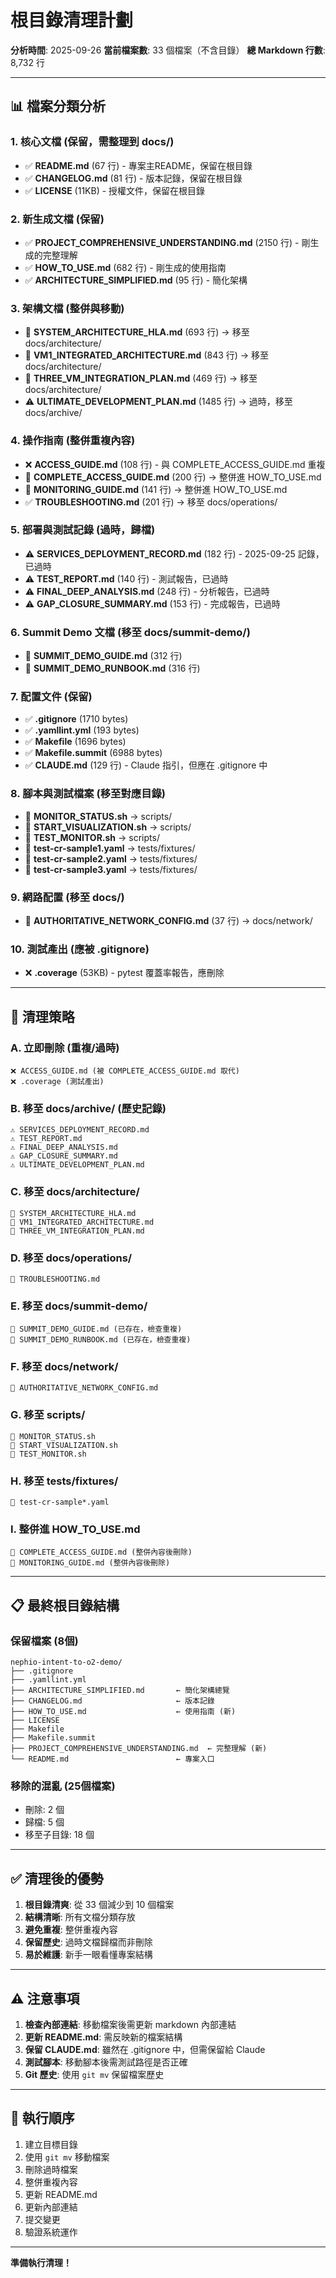 # 根目錄清理計劃

**分析時間**: 2025-09-26
**當前檔案數**: 33 個檔案（不含目錄）
**總 Markdown 行數**: 8,732 行

---

## 📊 檔案分類分析

### 1. 核心文檔 (保留，需整理到 docs/)
- ✅ **README.md** (67 行) - 專案主README，保留在根目錄
- ✅ **CHANGELOG.md** (81 行) - 版本記錄，保留在根目錄
- ✅ **LICENSE** (11KB) - 授權文件，保留在根目錄

### 2. 新生成文檔 (保留)
- ✅ **PROJECT_COMPREHENSIVE_UNDERSTANDING.md** (2150 行) - 剛生成的完整理解
- ✅ **HOW_TO_USE.md** (682 行) - 剛生成的使用指南
- ✅ **ARCHITECTURE_SIMPLIFIED.md** (95 行) - 簡化架構

### 3. 架構文檔 (整併與移動)
- 🔄 **SYSTEM_ARCHITECTURE_HLA.md** (693 行) → 移至 docs/architecture/
- 🔄 **VM1_INTEGRATED_ARCHITECTURE.md** (843 行) → 移至 docs/architecture/
- 🔄 **THREE_VM_INTEGRATION_PLAN.md** (469 行) → 移至 docs/architecture/
- ⚠️ **ULTIMATE_DEVELOPMENT_PLAN.md** (1485 行) → 過時，移至 docs/archive/

### 4. 操作指南 (整併重複內容)
- ❌ **ACCESS_GUIDE.md** (108 行) - 與 COMPLETE_ACCESS_GUIDE.md 重複
- 🔄 **COMPLETE_ACCESS_GUIDE.md** (200 行) → 整併進 HOW_TO_USE.md
- 🔄 **MONITORING_GUIDE.md** (141 行) → 整併進 HOW_TO_USE.md
- ✅ **TROUBLESHOOTING.md** (201 行) → 移至 docs/operations/

### 5. 部署與測試記錄 (過時，歸檔)
- ⚠️ **SERVICES_DEPLOYMENT_RECORD.md** (182 行) - 2025-09-25 記錄，已過時
- ⚠️ **TEST_REPORT.md** (140 行) - 測試報告，已過時
- ⚠️ **FINAL_DEEP_ANALYSIS.md** (248 行) - 分析報告，已過時
- ⚠️ **GAP_CLOSURE_SUMMARY.md** (153 行) - 完成報告，已過時

### 6. Summit Demo 文檔 (移至 docs/summit-demo/)
- 🔄 **SUMMIT_DEMO_GUIDE.md** (312 行)
- 🔄 **SUMMIT_DEMO_RUNBOOK.md** (316 行)

### 7. 配置文件 (保留)
- ✅ **.gitignore** (1710 bytes)
- ✅ **.yamllint.yml** (193 bytes)
- ✅ **Makefile** (1696 bytes)
- ✅ **Makefile.summit** (6988 bytes)
- ✅ **CLAUDE.md** (129 行) - Claude 指引，但應在 .gitignore 中

### 8. 腳本與測試檔案 (移至對應目錄)
- 🔄 **MONITOR_STATUS.sh** → scripts/
- 🔄 **START_VISUALIZATION.sh** → scripts/
- 🔄 **TEST_MONITOR.sh** → scripts/
- 🔄 **test-cr-sample1.yaml** → tests/fixtures/
- 🔄 **test-cr-sample2.yaml** → tests/fixtures/
- 🔄 **test-cr-sample3.yaml** → tests/fixtures/

### 9. 網路配置 (移至 docs/)
- 🔄 **AUTHORITATIVE_NETWORK_CONFIG.md** (37 行) → docs/network/

### 10. 測試產出 (應被 .gitignore)
- ❌ **.coverage** (53KB) - pytest 覆蓋率報告，應刪除

---

## 🎯 清理策略

### A. 立即刪除 (重複/過時)
```
❌ ACCESS_GUIDE.md (被 COMPLETE_ACCESS_GUIDE.md 取代)
❌ .coverage (測試產出)
```

### B. 移至 docs/archive/ (歷史記錄)
```
⚠️ SERVICES_DEPLOYMENT_RECORD.md
⚠️ TEST_REPORT.md
⚠️ FINAL_DEEP_ANALYSIS.md
⚠️ GAP_CLOSURE_SUMMARY.md
⚠️ ULTIMATE_DEVELOPMENT_PLAN.md
```

### C. 移至 docs/architecture/
```
🔄 SYSTEM_ARCHITECTURE_HLA.md
🔄 VM1_INTEGRATED_ARCHITECTURE.md
🔄 THREE_VM_INTEGRATION_PLAN.md
```

### D. 移至 docs/operations/
```
🔄 TROUBLESHOOTING.md
```

### E. 移至 docs/summit-demo/
```
🔄 SUMMIT_DEMO_GUIDE.md (已存在，檢查重複)
🔄 SUMMIT_DEMO_RUNBOOK.md (已存在，檢查重複)
```

### F. 移至 docs/network/
```
🔄 AUTHORITATIVE_NETWORK_CONFIG.md
```

### G. 移至 scripts/
```
🔄 MONITOR_STATUS.sh
🔄 START_VISUALIZATION.sh
🔄 TEST_MONITOR.sh
```

### H. 移至 tests/fixtures/
```
🔄 test-cr-sample*.yaml
```

### I. 整併進 HOW_TO_USE.md
```
🔄 COMPLETE_ACCESS_GUIDE.md (整併內容後刪除)
🔄 MONITORING_GUIDE.md (整併內容後刪除)
```

---

## 📋 最終根目錄結構

### 保留檔案 (8個)
```
nephio-intent-to-o2-demo/
├── .gitignore
├── .yamllint.yml
├── ARCHITECTURE_SIMPLIFIED.md       ← 簡化架構總覽
├── CHANGELOG.md                     ← 版本記錄
├── HOW_TO_USE.md                    ← 使用指南 (新)
├── LICENSE
├── Makefile
├── Makefile.summit
├── PROJECT_COMPREHENSIVE_UNDERSTANDING.md  ← 完整理解 (新)
└── README.md                        ← 專案入口
```

### 移除的混亂 (25個檔案)
- 刪除: 2 個
- 歸檔: 5 個
- 移至子目錄: 18 個

---

## ✅ 清理後的優勢

1. **根目錄清爽**: 從 33 個減少到 10 個檔案
2. **結構清晰**: 所有文檔分類存放
3. **避免重複**: 整併重複內容
4. **保留歷史**: 過時文檔歸檔而非刪除
5. **易於維護**: 新手一眼看懂專案結構

---

## ⚠️ 注意事項

1. **檢查內部連結**: 移動檔案後需更新 markdown 內部連結
2. **更新 README.md**: 需反映新的檔案結構
3. **保留 CLAUDE.md**: 雖然在 .gitignore 中，但需保留給 Claude
4. **測試腳本**: 移動腳本後需測試路徑是否正確
5. **Git 歷史**: 使用 `git mv` 保留檔案歷史

---

## 🔄 執行順序

1. 建立目標目錄
2. 使用 `git mv` 移動檔案
3. 刪除過時檔案
4. 整併重複內容
5. 更新 README.md
6. 更新內部連結
7. 提交變更
8. 驗證系統運作

---

**準備執行清理！**